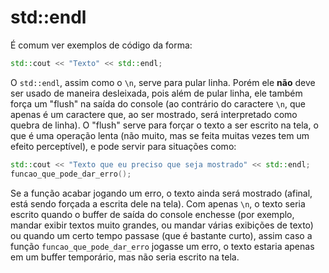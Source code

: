 std::endl
=========

É comum ver exemplos de código da forma:

```c++
std::cout << "Texto" << std::endl;
```

O `std::endl`, assim como o `\n`, serve para pular linha. Porém ele **não**
deve ser usado de maneira desleixada, pois além de pular linha, ele também
força um "flush" na saída do console (ao contrário do caractere `\n`, que
apenas é um caractere que, ao ser mostrado, será interpretado como quebra de
linha). O "flush" serve para forçar o texto a ser escrito na tela, o que é uma
operação lenta (não muito, mas se feita muitas vezes tem um efeito
perceptível), e pode servir para situações como:

```c++
std::cout << "Texto que eu preciso que seja mostrado" << std::endl;
funcao_que_pode_dar_erro();
```

Se a função acabar jogando um erro, o texto ainda será mostrado (afinal, está
sendo forçada a escrita dele na tela). Com apenas `\n`, o texto seria escrito
quando o buffer de saída do console enchesse (por exemplo, mandar exibir textos
muito grandes, ou mandar várias exibições de texto) ou quando um certo tempo
passase (que é bastante curto), assim caso a função `funcao_que_pode_dar_erro`
jogasse um erro, o texto estaria apenas em um buffer temporário, mas não seria
escrito na tela.

